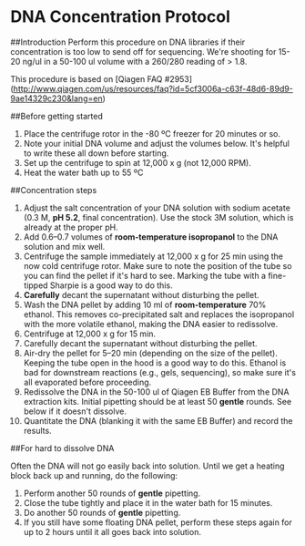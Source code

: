 DNA Concentration Protocol
===

##Introduction
Perform this procedure on DNA libraries if their concentration is too low to send 
off for sequencing.  We're shooting for 15-20 ng/ul in a 50-100 ul volume with a 
260/280 reading of > 1.8.

This procedure is based on [Qiagen FAQ #2953] (http://www.qiagen.com/us/resources/faq?id=5cf3006a-c63f-48d6-89d9-9ae14329c230&lang=en)

##Before getting started
1. Place the centrifuge rotor in the -80 ºC freezer for 20 minutes or so.
2. Note your initial DNA volume and adjust the volumes below.  It's helpful to write these all down before starting.
3. Set up the centrifuge to spin at 12,000 x g (not 12,000 RPM).
4. Heat the water bath up to 55 ºC

##Concentration steps
1. Adjust the salt concentration of your DNA solution with sodium acetate (0.3 M, **pH 5.2**, final concentration).  Use the stock 3M solution, which is already at the proper pH.
2. Add 0.6–0.7 volumes of **room-temperature isopropanol** to the DNA solution and mix well.
3. Centrifuge the sample immediately at 12,000 x g for 25 min using the now cold centrifuge rotor.  Make sure to note the position of the tube so you can find the pellet if it's hard to see.  Marking the tube with a fine-tipped Sharpie is a good way to do this.
4. **Carefully** decant the supernatant without disturbing the pellet.
5. Wash the DNA pellet by adding 10 ml of **room-temperature** 70% ethanol. This removes co-precipitated salt and replaces the isopropanol with the more volatile ethanol, making the DNA easier to redissolve.
6. Centrifuge at 12,000 x g for 15 min.
7. Carefully decant the supernatant without disturbing the pellet.
8. Air-dry the pellet for 5–20 min (depending on the size of the pellet).  Keeping the tube open in the hood is a good way to do this. Ethanol is bad for downstream reactions (e.g., gels, sequencing), so make sure it's all evaporated before proceeding.
9. Redissolve the DNA in the 50-100 ul of Qiagen EB Buffer from the DNA extraction kits. Initial pipetting should be at least 50 **gentle** rounds. See below if it doesn't dissolve.
10. Quantitate the DNA (blanking it with the same EB Buffer) and record the results.

##For hard to dissolve DNA

Often the DNA will not go easily back into solution.  Until we get a heating block back up and running, do the following:

1. Perform another 50 rounds of **gentle** pipetting.
2. Close the tube tightly and place it in the water bath for 15 minutes.
3. Do another 50 rounds of **gentle** pipetting.
4. If you still have some floating DNA pellet, perform these steps again for up to 2 hours until it all goes back into solution.

